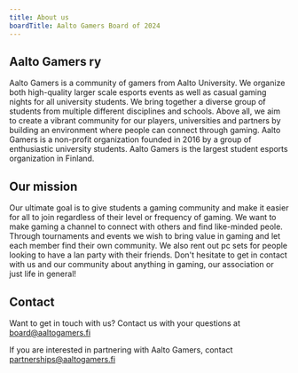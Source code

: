 ```yaml
---
title: About us
boardTitle: Aalto Gamers Board of 2024
---
```

## Aalto Gamers ry

Aalto Gamers is a community of gamers from Aalto University. We organize both high-quality larger scale esports events as well as casual gaming nights for all university students. We bring together a diverse group of students from multiple different disciplines and schools. Above all, we aim to create a vibrant community for our players, universities and partners by building an environment where people can connect through gaming. Aalto Gamers is a non-profit organization founded in 2016 by a group of enthusiastic university students. Aalto Gamers is the largest student esports organization in Finland.

## Our mission

Our ultimate goal is to give students a gaming community and make it easier for all to join regardless of their level or frequency of gaming. We want to make gaming a channel to connect with others and find like-minded peole. Through tournaments and events we wish to bring value in gaming and let each member find their own community. We also rent out pc sets for people looking to have a lan party with their friends. Don't hesitate to get in contact with us and our community about anything in gaming, our association or just life in general!

## Contact

Want to get in touch with us? Contact us with your questions at \
[board@aaltogamers.fi](mailto:board@aaltogamers.fi)

If you are interested in partnering with Aalto Gamers, contact \
[partnerships@aaltogamers.fi](#)

